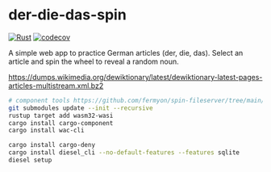 # der-die-das-spin

[![Rust](https://github.com/avrabe/der-die-das-spin/actions/workflows/rust-native.yml/badge.svg)](https://github.com/avrabe/der-die-das-spin/actions/workflows/rust-native.yml)
[![codecov](https://codecov.io/gh/avrabe/der-die-das-spin/graph/badge.svg?token=jywfs1sW4p)](https://codecov.io/gh/avrabe/der-die-das-spin)

A simple web app to practice German articles (der, die, das). Select an article and spin the wheel to reveal a random noun.

<https://dumps.wikimedia.org/dewiktionary/latest/dewiktionary-latest-pages-articles-multistream.xml.bz2>

```sh
# component tools https://github.com/fermyon/spin-fileserver/tree/main/examples/rust
git submodules update --init --recursive
rustup target add wasm32-wasi
cargo install cargo-component
cargo install wac-cli

cargo install cargo-deny
cargo install diesel_cli --no-default-features --features sqlite
diesel setup
```
